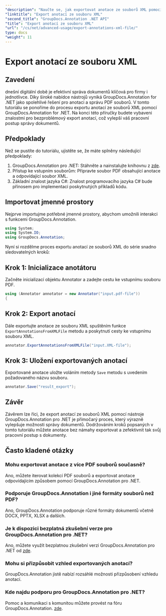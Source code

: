 ```yaml
---
"description": "Naučte se, jak exportovat anotace ze souborů XML pomocí nástroje GroupDocs.Annotation pro .NET a efektivně tak zjednodušit pracovní postup správy dokumentů."
"linktitle": "Export anotací ze souboru XML"
"second_title": "GroupDocs.Annotation .NET API"
"title": "Export anotací ze souboru XML"
"url": "/cs/net/advanced-usage/export-annotations-xml-file/"
type: docs
"weight": 11
---
```


# Export anotací ze souboru XML

## Zavedení
dnešní digitální době je efektivní správa dokumentů klíčová pro firmy i jednotlivce. Díky široké nabídce nástrojů vyniká GroupDocs.Annotation for .NET jako spolehlivé řešení pro anotaci a správu PDF souborů. V tomto tutoriálu se ponoříme do procesu exportu anotací ze souborů XML pomocí GroupDocs.Annotation for .NET. Na konci této příručky budete vybaveni znalostmi pro bezproblémový export anotací, což vylepší váš pracovní postup správy dokumentů.
## Předpoklady
Než se pustíte do tutoriálu, ujistěte se, že máte splněny následující předpoklady:
1. GroupDocs.Annotation pro .NET: Stáhněte a nainstalujte knihovnu z [zde](https://releases.groupdocs.com/annotation/net/).
2. Přístup ke vstupním souborům: Připravte soubor PDF obsahující anotace a odpovídající soubor XML.
3. Základní znalost jazyka C#: Znalost programovacího jazyka C# bude přínosem pro implementaci poskytnutých příkladů kódu.

## Importovat jmenné prostory
Nejprve importujme potřebné jmenné prostory, abychom umožnili interakci s funkcemi GroupDocs.Annotation.
```csharp
using System;
using System.IO;
using GroupDocs.Annotation;
```

Nyní si rozdělme proces exportu anotací ze souborů XML do série snadno sledovatelných kroků:
## Krok 1: Inicializace anotátoru
Začněte inicializací objektu Annotator a zadejte cestu ke vstupnímu souboru PDF.
```csharp
using (Annotator annotator = new Annotator("input.pdf-file"))
{
```
## Krok 2: Export anotací
Dále exportujte anotace ze souboru XML spuštěním funkce `ExportAnnotationsFromXMLFile` metodu a poskytnutí cesty ke vstupnímu souboru XML.
```csharp
annotator.ExportAnnotationsFromXMLFile("input.XML-file");
```
## Krok 3: Uložení exportovaných anotací
Exportované anotace uložte voláním metody `Save` metodu s uvedením požadovaného názvu souboru.
```csharp
annotator.Save("result_export");
```

## Závěr
Závěrem lze říci, že export anotací ze souborů XML pomocí nástroje GroupDocs.Annotation pro .NET je přímočarý proces, který výrazně vylepšuje možnosti správy dokumentů. Dodržováním kroků popsaných v tomto tutoriálu můžete anotace bez námahy exportovat a zefektivnit tak svůj pracovní postup s dokumenty.
## Často kladené otázky
### Mohu exportovat anotace z více PDF souborů současně?
Ano, můžete iterovat kolekcí PDF souborů a exportovat anotace odpovídajícím způsobem pomocí GroupDocs.Annotation pro .NET.
### Podporuje GroupDocs.Annotation i jiné formáty souborů než PDF?
Ano, GroupDocs.Annotation podporuje různé formáty dokumentů včetně DOCX, PPTX, XLSX a dalších.
### Je k dispozici bezplatná zkušební verze pro GroupDocs.Annotation pro .NET?
Ano, můžete využít bezplatnou zkušební verzi GroupDocs.Annotation pro .NET od [zde](https://releases.groupdocs.com/).
### Mohu si přizpůsobit vzhled exportovaných anotací?
GroupDocs.Annotation jistě nabízí rozsáhlé možnosti přizpůsobení vzhledu anotací.
### Kde najdu podporu pro GroupDocs.Annotation pro .NET?
Pomoc a komunikaci s komunitou můžete provést na fóru GroupDocs.Annotation. [zde](https://forum.groupdocs.com/c/annotation/10).